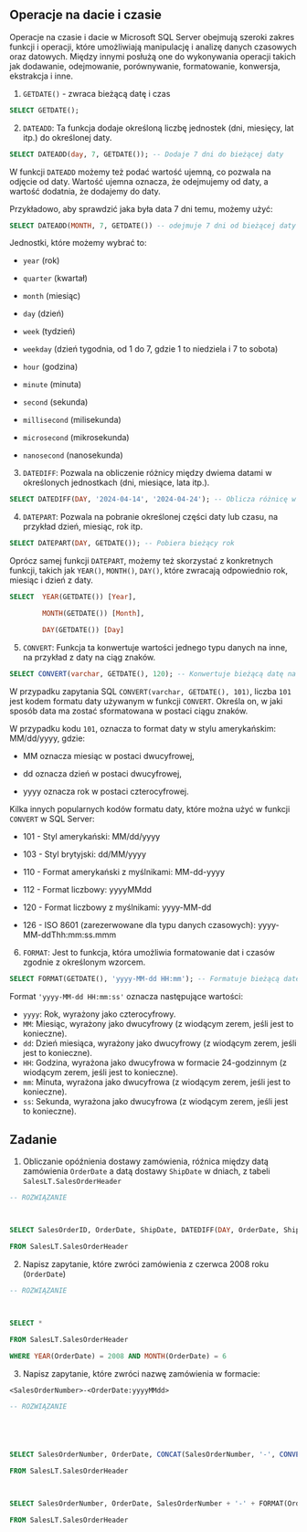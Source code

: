## Operacje na dacie i czasie


Operacje na czasie i dacie w Microsoft SQL Server obejmują szeroki zakres funkcji i operacji, które umożliwiają manipulację i analizę danych czasowych oraz datowych. Między innymi posłużą one do wykonywania operacji takich jak dodawanie, odejmowanie, porównywanie, formatowanie, konwersja, ekstrakcja i inne.


1. `GETDATE()` - zwraca bieżącą datę i czas





```sql
SELECT GETDATE();

```

2. `DATEADD`: Ta funkcja dodaje określoną liczbę jednostek (dni, miesięcy, lat itp.) do określonej daty.


```sql
SELECT DATEADD(day, 7, GETDATE()); -- Dodaje 7 dni do bieżącej daty

```

W funkcji `DATEADD` możemy też podać wartość ujemną, co pozwala na odjęcie od daty. Wartość ujemna oznacza, że odejmujemy od daty, a wartość dodatnia, że dodajemy do daty.

Przykładowo, aby sprawdzić jaka była data 7 dni temu, możemy użyć:



```sql
SELECT DATEADD(MONTH, 7, GETDATE()) -- odejmuje 7 dni od bieżącej daty
```

Jednostki, które możemy wybrać to:
- `year` (rok)
- `quarter` (kwartał)
- `month` (miesiąc)
- `day` (dzień)
- `week` (tydzień)
- `weekday` (dzień tygodnia, od 1 do 7, gdzie 1 to niedziela i 7 to sobota)
- `hour` (godzina)
- `minute` (minuta)
- `second` (sekunda)
- `millisecond` (milisekunda)
- `microsecond` (mikrosekunda)
- `nanosecond` (nanosekunda)

3. `DATEDIFF`: Pozwala na obliczenie różnicy między dwiema datami w określonych jednostkach (dni, miesiące, lata itp.).


```sql
SELECT DATEDIFF(DAY, '2024-04-14', '2024-04-24'); -- Oblicza różnicę w dniach między dwiema datami

```

4. `DATEPART`: Pozwala na pobranie określonej części daty lub czasu, na przykład dzień, miesiąc, rok itp.


```sql
SELECT DATEPART(DAY, GETDATE()); -- Pobiera bieżący rok

```

Oprócz samej funkcji `DATEPART`, możemy też skorzystać z konkretnych funkcji, takich jak `YEAR()`, `MONTH()`, `DAY()`, które zwracają odpowiednio rok, miesiąc i dzień z daty. 


```sql
SELECT  YEAR(GETDATE()) [Year], 
        MONTH(GETDATE()) [Month], 
        DAY(GETDATE()) [Day]
```

5. `CONVERT`: Funkcja ta konwertuje wartości jednego typu danych na inne, na przykład z daty na ciąg znaków.


```sql
SELECT CONVERT(varchar, GETDATE(), 120); -- Konwertuje bieżącą datę na ciąg znaków w formacie mm/dd/rrrr

```


W przypadku zapytania SQL `CONVERT(varchar, GETDATE(), 101)`, liczba `101` jest kodem formatu daty używanym w funkcji `CONVERT`. Określa on, w jaki sposób data ma zostać sformatowana w postaci ciągu znaków.

W przypadku kodu `101`, oznacza to format daty w stylu amerykańskim: MM/dd/yyyy, gdzie:

- MM oznacza miesiąc w postaci dwucyfrowej,
- dd oznacza dzień w postaci dwucyfrowej,
- yyyy oznacza rok w postaci czterocyfrowej.

Kilka innych popularnych kodów formatu daty, które można użyć w funkcji `CONVERT` w SQL Server:

- 101 - Styl amerykański: MM/dd/yyyy
- 103 - Styl brytyjski: dd/MM/yyyy
- 110 - Format amerykański z myślnikami: MM-dd-yyyy
- 112 - Format liczbowy: yyyyMMdd
- 120 - Format liczbowy z myślnikami: yyyy-MM-dd
- 126 - ISO 8601 (zarezerwowane dla typu danych czasowych): yyyy-MM-ddThh:mm:ss.mmm

6. `FORMAT`: Jest to funkcja, która umożliwia formatowanie dat i czasów zgodnie z określonym wzorcem.


```sql
SELECT FORMAT(GETDATE(), 'yyyy-MM-dd HH:mm'); -- Formatuje bieżącą datę i czas według określonego wzorca

```

Format `'yyyy-MM-dd HH:mm:ss'` oznacza następujące wartości:

- `yyyy`: Rok, wyrażony jako czterocyfrowy.
- `MM`: Miesiąc, wyrażony jako dwucyfrowy (z wiodącym zerem, jeśli jest to konieczne).
- `dd`: Dzień miesiąca, wyrażony jako dwucyfrowy (z wiodącym zerem, jeśli jest to konieczne).
- `HH`: Godzina, wyrażona jako dwucyfrowa w formacie 24-godzinnym (z wiodącym zerem, jeśli jest to konieczne).
- `mm`: Minuta, wyrażona jako dwucyfrowa (z wiodącym zerem, jeśli jest to konieczne).
- `ss`: Sekunda, wyrażona jako dwucyfrowa (z wiodącym zerem, jeśli jest to konieczne).

## Zadanie

1. Obliczanie opóźnienia dostawy zamówienia, róźnica między datą zamówienia `OrderDate` a datą dostawy `ShipDate` w dniach, z tabeli `SalesLT.SalesOrderHeader`


```sql
-- ROZWIĄZANIE

SELECT SalesOrderID, OrderDate, ShipDate, DATEDIFF(DAY, OrderDate, ShipDate) as DeliveryDelaysInDays
FROM SalesLT.SalesOrderHeader
```

2. Napisz zapytanie, które zwróci zamówienia z czerwca 2008 roku (`OrderDate`)


```sql
-- ROZWIĄZANIE

SELECT *
FROM SalesLT.SalesOrderHeader
WHERE YEAR(OrderDate) = 2008 AND MONTH(OrderDate) = 6
```

3. Napisz zapytanie, które zwróci nazwę zamówienia w formacie:

`<SalesOrderNumber>-<OrderDate:yyyyMMdd>`


```sql
-- ROZWIĄZANIE


SELECT SalesOrderNumber, OrderDate, CONCAT(SalesOrderNumber, '-', CONVERT(varchar, OrderDate, 112))
FROM SalesLT.SalesOrderHeader

SELECT SalesOrderNumber, OrderDate, SalesOrderNumber + '-' + FORMAT(OrderDate, 'yyyyMMdd')
FROM SalesLT.SalesOrderHeader
```
